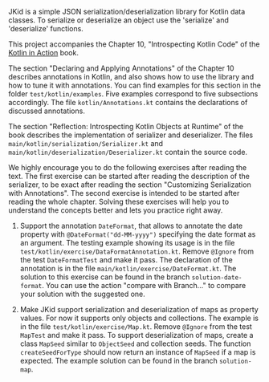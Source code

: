 JKid is a simple JSON serialization/deserialization library for Kotlin data classes.
To serialize or deserialize an object use the 'serialize' and 'deserialize' functions.

This project accompanies the Chapter 10, "Introspecting Kotlin Code" of the [Kotlin in Action](https://www.manning.com/books/kotlin-in-action) book.

The section "Declaring and Applying Annotations" of the Chapter 10 describes annotations in Kotlin, and also shows how to use the library and how to tune it with annotations.
You can find examples for this section in the folder `test/kotlin/examples`.
Five examples correspond to five subsections accordingly.
The file `kotlin/Annotations.kt` contains the declarations of discussed annotations.

The section "Reflection: Introspecting Kotlin Objects at Runtime" of the book describes the implementation of serializer and deserializer.
The files `main/kotlin/serialization/Serializer.kt` and `main/kotlin/deserialization/Deserializer.kt` contain the source code.

We highly encourage you to do the following exercises after reading the text.
The first exercise can be started after reading the description of the serializer, to be exact after reading the section "Customizing Serialization with Annotations".
The second exercise is intended to be started after reading the whole chapter.
Solving these exercises will help you to understand the concepts better and lets you practice right away.

1. Support the annotation `DateFormat`, that allows to annotate the date property with `@DateFormat("dd-MM-yyyy")` specifying the date format as an argument.
The testing example showing its usage is in the file `test/kotlin/exercise/DataFormatAnnotation.kt`.
Remove `@Ignore` from the test `DateFormatTest` and make it pass.
The declaration of the annotation is in the file `main/kotlin/exercise/DateFormat.kt`.
The solution to this exercise can be found in the branch `solution-date-format`.
You can use the action "compare with Branch..." to compare your solution with the suggested one.

2. Make JKid support serialization and deserialization of maps as property values.
For now it supports only objects and collections.
The example is in the file `test/kotlin/exercise/Map.kt`.
Remove `@Ignore` from the test `MapTest` and make it pass.
To support deserialization of maps, create a class `MapSeed` similar to `ObjectSeed` and collection seeds.
The function `createSeedForType` should now return an instance of `MapSeed` if a map is expected.
The example solution can be found in the branch `solution-map`.
